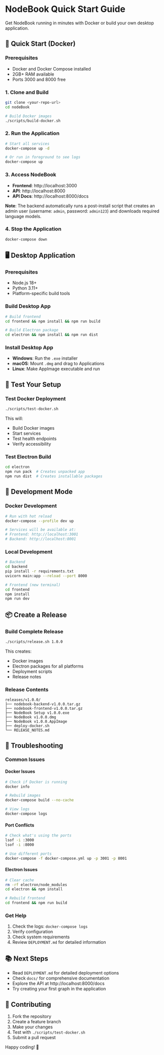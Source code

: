 # NodeBook Quick Start Guide

Get NodeBook running in minutes with Docker or build your own desktop application.

## 🚀 Quick Start (Docker)

### Prerequisites
- Docker and Docker Compose installed
- 2GB+ RAM available
- Ports 3000 and 8000 free

### 1. Clone and Build
```bash
git clone <your-repo-url>
cd nodeBook

# Build Docker images
./scripts/build-docker.sh
```

### 2. Run the Application
```bash
# Start all services
docker-compose up -d

# Or run in foreground to see logs
docker-compose up
```

### 3. Access NodeBook
- **Frontend**: http://localhost:3000
- **API**: http://localhost:8000
- **API Docs**: http://localhost:8000/docs

**Note**: The backend automatically runs a post-install script that creates an admin user (username: `admin`, password: `admin123`) and downloads required language models.

### 4. Stop the Application
```bash
docker-compose down
```

## 🖥️ Desktop Application

### Prerequisites
- Node.js 18+
- Python 3.11+
- Platform-specific build tools

### Build Desktop App
```bash
# Build frontend
cd frontend && npm install && npm run build

# Build Electron package
cd electron && npm install && npm run dist
```

### Install Desktop App
- **Windows**: Run the `.exe` installer
- **macOS**: Mount `.dmg` and drag to Applications
- **Linux**: Make AppImage executable and run

## 🧪 Test Your Setup

### Test Docker Deployment
```bash
./scripts/test-docker.sh
```

This will:
- Build Docker images
- Start services
- Test health endpoints
- Verify accessibility

### Test Electron Build
```bash
cd electron
npm run pack  # Creates unpacked app
npm run dist  # Creates installable packages
```

## 🔧 Development Mode

### Docker Development
```bash
# Run with hot reload
docker-compose --profile dev up

# Services will be available at:
# Frontend: http://localhost:3001
# Backend: http://localhost:8001
```

### Local Development
```bash
# Backend
cd backend
pip install -r requirements.txt
uvicorn main:app --reload --port 8000

# Frontend (new terminal)
cd frontend
npm install
npm run dev
```

## 📦 Create a Release

### Build Complete Release
```bash
./scripts/release.sh 1.0.0
```

This creates:
- Docker images
- Electron packages for all platforms
- Deployment scripts
- Release notes

### Release Contents
```
releases/v1.0.0/
├── nodebook-backend-v1.0.0.tar.gz
├── nodebook-frontend-v1.0.0.tar.gz
├── NodeBook Setup v1.0.0.exe
├── NodeBook v1.0.0.dmg
├── NodeBook v1.0.0.AppImage
├── deploy-docker.sh
└── RELEASE_NOTES.md
```

## 🐛 Troubleshooting

### Common Issues

#### Docker Issues
```bash
# Check if Docker is running
docker info

# Rebuild images
docker-compose build --no-cache

# View logs
docker-compose logs
```

#### Port Conflicts
```bash
# Check what's using the ports
lsof -i :3000
lsof -i :8000

# Use different ports
docker-compose -f docker-compose.yml up -p 3001 -p 8001
```

#### Electron Issues
```bash
# Clear cache
rm -rf electron/node_modules
cd electron && npm install

# Rebuild frontend
cd frontend && npm run build
```

### Get Help
1. Check the logs: `docker-compose logs`
2. Verify configuration
3. Check system requirements
4. Review `DEPLOYMENT.md` for detailed information

## 📚 Next Steps

- Read `DEPLOYMENT.md` for detailed deployment options
- Check `docs/` for comprehensive documentation
- Explore the API at http://localhost:8000/docs
- Try creating your first graph in the application

## 🤝 Contributing

1. Fork the repository
2. Create a feature branch
3. Make your changes
4. Test with `./scripts/test-docker.sh`
5. Submit a pull request

Happy coding! 🎉 